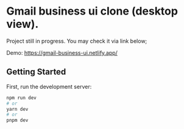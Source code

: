 # Gmail business ui clone (desktop view). 

Project still in progress. You may check it via link below;

Demo: https://gmail-business-ui.netlify.app/


## Getting Started

First, run the development server:

```bash
npm run dev
# or
yarn dev
# or
pnpm dev
```
